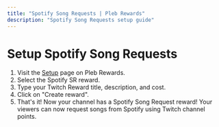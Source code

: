 ```yaml
---
title: "Spotify Song Requests | Pleb Rewards"
description: "Spotify Song Requests setup guide"
---
```


# Setup Spotify Song Requests

1. Visit the [Setup](https://plebrewards.yizack.com/app/setup) page on Pleb Rewards.
2. Select the Spotify SR reward.
3. Type your Twitch Reward title, description, and cost.
4. Click on "Create reward".
5. That's it! Now your channel has a Spotify Song Request reward! Your viewers can now request songs from Spotify using Twitch channel points.
